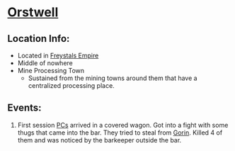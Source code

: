 # [Orstwell](/TabletopNotes/D%26D/VampireWithThomas/Places/Towns/Orestwell.md)

## Location Info:

- Located in [Freystals Empire](/TabletopNotes/D%26D/VampireWithThomas/Places/Lands/Freystals%20Empire.md)
- Middle of nowhere
- Mine Processing Town
  - Sustained from the mining towns around them that have a centralized processing place.

## Events:

1. First session [PCs](/TabletopNotes/D%26D/VampireWithThomas/People/PCs) arrived in a covered wagon. Got into a fight with some thugs that came into the bar. They tried to steal from [Gorin](/TabletopNotes/D%26D/VampireWithThomas/People/PCs/Gorin%20Globsnatcher.md). Killed 4 of them and was noticed by the barkeeper outside the bar.

